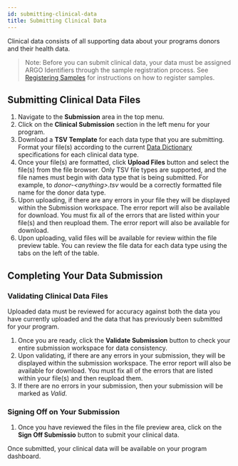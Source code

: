 ```yaml
---
id: submitting-clinical-data
title: Submitting Clinical Data
---
```

Clinical data consists of all supporting data about your programs donors and their health data.

> Note: Before you can submit clinical data, your data must be assigned ARGO Identifiers through the sample registration process. See [Registering Samples](registering-samples) for instructions on how to register samples.

## Submitting Clinical Data Files
1. Navigate to the **Submission** area in the top menu.
1. Click on the **Clinical Submission** section in the left menu for your program.
1. Download a **TSV Template** for each data type that you are submitting. Format your file(s) according to the current [Data Dictionary](/dictionary) specifications for each clinical data type.
1. Once your file(s) are formatted, click **Upload Files** button and select the file(s) from the file browser. Only TSV file types are supported, and the file names must begin with data type that is being submitted.  For example, to _donor-\<anything\>.tsv_ would be a correctly formatted file name for the donor data type.
1. Upon uploading, if there are any errors in your file they will be displayed within the Submission workspace. The error report will also be available for download. You must fix all of the errors that are listed within your file(s) and then reupload them. The error report will also be available for download.
1. Upon uploading, valid files will be available for review within the file preview table. You can review the file data for each data type using the tabs on the left of the table.

## Completing Your Data Submission

### Validating Clinical Data Files
Uploaded data must be reviewed for accuracy against both the data you have currently uploaded and the data that has previously been submitted for your program.

1. Once you are ready, click the **Validate Submission** button to check your entire submission workspace for data consistency.
1. Upon validating, if there are any errors in your submission, they will be displayed within the submission workspace. The error report will also be available for download. You must fix all of the errors that are listed within your file(s) and then reupload them.
1.  If there are no errors in your submission, then your submission will be marked as _Valid_.


### Signing Off on Your Submission
1. Once you have reviewed the files in the file preview area, click on the **Sign Off Submissio** button to submit your clinical data.

Once submitted, your clinical data will be available on your program dashboard.
